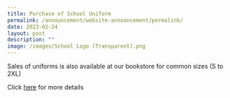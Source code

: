 ```yaml
---
title: Purchase of School Uniform
permalink: /announcement/website-announcement/permalink/
date: 2023-02-24
layout: post
description: ""
image: /images/School Logo (Transparent).png
---
```

Sales of uniforms is also available at our bookstore for common sizes (S to 2XL)

Click [here](/files/20211007%20School%20Uniform.pdf) for more details